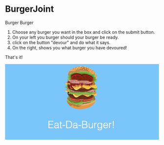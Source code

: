 # BurgerJoint
Burger Burger

1. Choose any burger you want in the box and click on the submit button.
2. On your left you burger should your burger be ready.
3. click on the button "devour" and do what it says.
4. On the right, shows you what burger you have devoured! 

That's it!


<img src="public/images/burgerburger.jpeg" alt="burgerjoint">
